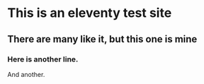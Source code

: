 # This is an eleventy test site

## There are many like it, but this one is mine

### Here is another line.

And another.
